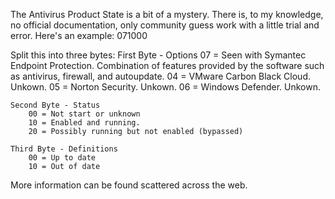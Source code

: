The Antivirus Product State is a bit of a mystery. There is, to my knowledge, no official documentation, only community guess work with a little trial and error. Here's an example:
071000

Split this into three bytes:
    First Byte - Options
        07 = Seen with Symantec Endpoint Protection. Combination of features provided by the software such as antivirus, firewall, and autoupdate.
        04 = VMware Carbon Black Cloud. Unkown.
        05 = Norton Security. Unkown.
        06 = Windows Defender. Unkown.

    Second Byte - Status
        00 = Not start or unknown
        10 = Enabled and running.
        20 = Possibly running but not enabled (bypassed)

    Third Byte - Definitions
	    00 = Up to date
	    10 = Out of date


More information can be found scattered across the web.